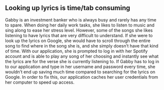## Looking up lyrics is time/tab consuming

Gabby is an investment banker who is always busy and rarely has any time to spare. When doing her daily work tasks, she likes to listen to music and sing along to ease her stress level. However, some of the songs she likes listening to have lyrics that are very difficult to understand. If she were to look up the lyrics on Google, she would have to scroll through the entire song to find where in the song she is, and she simply doesn’t have that kind of time. With our application, she is prompted to log in with her Spotify account and is able to play any song of her choosing and instantly see what the lyrics are for the verse she is currently listening to. If Gabby has to log in to our application and type in her username and password every time, she wouldn’t end up saving much time compared to searching for the lyrics on Google. In order to fix this, our application caches her user credentials from her computer to speed up access.
